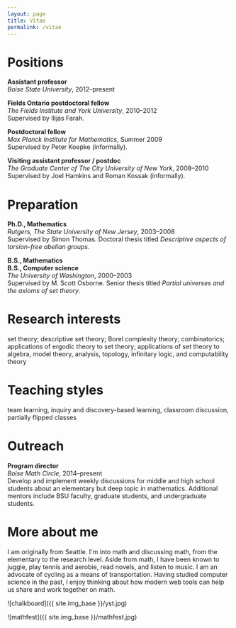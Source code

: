 ```yaml
---
layout: page
title: Vitae
permalink: /vitae
---
```


# Positions

**Assistant professor**  
*Boise State University*, 2012&ndash;present

**Fields Ontario postdoctoral fellow**  
*The Fields Institute and York University*, 2010&ndash;2012  
Supervised by Ilijas Farah.

**Postdoctoral fellow**  
*Max Planck Institute for Mathematics*, Summer 2009  
Supervised by Peter Koepke (informally).

**Visiting assistant professor / postdoc**  
*The Graduate Center of The City University of New York*, 2008&ndash;2010  
Supervised by Joel Hamkins and Roman Kossak (informally).

# Preparation

**Ph.D., Mathematics**  
*Rutgers, The State University of New Jersey*, 2003&ndash;2008  
Supervised by Simon Thomas. Doctoral thesis titled *Descriptive aspects of torsion-free abelian groups*.

**B.S., Mathematics**  
**B.S., Computer science**  
*The University of Washington*, 2000&ndash;2003  
Supervised by M. Scott Osborne. Senior thesis titled *Partial universes and the axioms of set theory*.

# Research interests

set theory; descriptive set theory; Borel complexity theory; combinatorics; applications of ergodic theory to set theory; applications of set theory to algebra, model theory, analysis, topology, infinitary logic, and computability theory

# Teaching styles

team learning, inquiry and discovery-based learning, classroom discussion, partially flipped classes

# Outreach

**Program director**  
*Boise Math Circle*, 2014&ndash;present  
Develop and implement weekly discussions for middle and high school students about an elementary but deep topic in mathematics. Additional mentors include BSU faculty, graduate students, and undergraduate students.

# More about me

I am originally from Seattle. I'm into math and discussing math, from the elementary to the research level. Aside from math, I have been known to juggle, play tennis and aerobie, read novels, and listen to music. I am an advocate of cycling as a means of transportation. Having studied computer science in the past, I enjoy thinking about how modern web tools can help us share and work together on math.

![chalkboard]({{ site.img_base }}/yst.jpg)

![mathfest]({{ site.img_base }}/mathfest.jpg)
